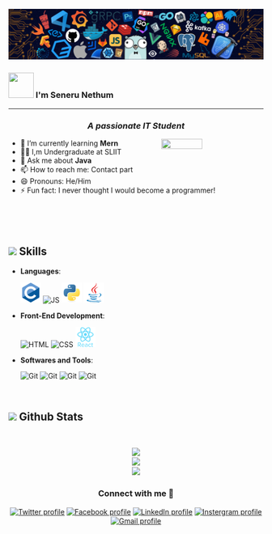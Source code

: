 <p align="center"><img src="https://raw.githubusercontent.com/KevinPatel04/KevinPatel04/master/header.png"></p>

### <img src="https://i.pinimg.com/originals/00/4b/17/004b173f6e3d6843df10114e087f30a8.gif" width="50" height="50" /> I'm Seneru Nethum
---
<h3 align="center"><i>A passionate IT Student</i></h3>

<img src="https://user-images.githubusercontent.com/89788120/167628634-549d2bdd-609e-4275-85af-1e1974da64ca.gif" width="40%" height="50%" align="right" />

- 🌱 I’m currently learning **Mern**
- 👨‍🎓 I,m Undergraduate at SLIIT
- 💬 Ask me about **Java**
- 📫 How to reach me: Contact part
- 😄 Pronouns: He/Him
- ⚡ Fun fact: I never thought I would become a programmer!

<br>
<br>
<br>

## <img src="https://media2.giphy.com/media/QssGEmpkyEOhBCb7e1/giphy.gif?cid=ecf05e47a0n3gi1bfqntqmob8g9aid1oyj2wr3ds3mg700bl&rid=giphy.gif" width ="25"><b> Skills</b>

<p align="center">

- **Languages**:
    
     <img src=https://raw.githubusercontent.com/devicons/devicon/master/icons/c/c-original.svg width="40" height="40" alt="C" />
     <img src="https://user-images.githubusercontent.com/64439609/212556085-e6f8391a-6f25-43d5-8bfe-818167047cfb.png" width="40" height="40" alt="JS"/>
     <img src="https://raw.githubusercontent.com/devicons/devicon/master/icons/python/python-original.svg" width="40" height="40" alt="python"/>
     <img src="https://raw.githubusercontent.com/devicons/devicon/master/icons/java/java-original.svg" width="40" height="40" alt="android"/>
   
- **Front-End Development**:

   <img src="https://user-images.githubusercontent.com/64439609/212556407-f122dc0e-901c-4df7-960f-29a3b52c5349.png" width="40" height="40" alt="HTML" />
   <img src="https://user-images.githubusercontent.com/64439609/212556203-47a51702-fec1-4275-bafb-6afdea15b092.png" width="40" height="40" alt="CSS" />
   <img src="https://raw.githubusercontent.com/devicons/devicon/master/icons/react/react-original-wordmark.svg" width="40" height="40" alt="REACT" />



- **Softwares and Tools**:

    <img src="https://user-images.githubusercontent.com/64439609/212556685-de9a7c04-31b0-43b6-af39-7c82ac13b321.png" width="40" height="40" alt="Git"/>
    <img src="https://user-images.githubusercontent.com/64439609/212556741-81407849-82c8-4926-854f-820e8a644375.png" width="40" height="40" alt="Git"/>
    <img src="https://user-images.githubusercontent.com/64439609/212556816-5f39489d-6cee-4f1c-997f-4d30a391287c.png" width="40" height="40" alt="Git"/>
    <img src="https://user-images.githubusercontent.com/64439609/212556802-77a65ec1-aa71-4272-b603-1a57d1914678.png" width="40" height="40" alt="Git"/>



 

<br>
</p>


## <img src="https://media.giphy.com/media/iY8CRBdQXODJSCERIr/giphy.gif" width="35"><b> Github Stats </b>
<br>

<div align="center">

![](https://github-readme-stats.vercel.app/api?username=seneru1025&hide_border=false&include_all_commits=true&count_private=true)<br/>
![](https://github-readme-streak-stats.herokuapp.com/?user=seneru1025&hide_border=false)<br/>
![](https://github-readme-stats.vercel.app/api/top-langs/?username=seneru1025&hide_border=false&include_all_commits=true&count_private=true&layout=compact)
	
</a>

<h3 align="center" >Connect with me 🤝 </h3>


 <p align="center">
<a href=""><img align="center" src="https://cdn.jsdelivr.net/npm/simple-icons@3.0.1/icons/twitter.svg" alt="Twitter profile" height="30" width="40" /></a>
<a href="https://www.facebook.com/Seneru Nethum/"><img align="center" src="https://cdn.jsdelivr.net/npm/simple-icons@3.0.1/icons/facebook.svg" alt="Facebook profile" height="30" width="40" /></a>
<a href=""><img align="center" src="https://cdn.jsdelivr.net/npm/simple-icons@3.0.1/icons/linkedin.svg" alt="LinkedIn profile" height="30" width="40" /></a>
<a href="https://www.instagram.com/seneru.nethum/"><img align="center" src="https://cdn.jsdelivr.net/npm/simple-icons@v3/icons/instagram.svg" alt="Instergram profile" height="30" width="40" /></a>
<a href="https://mail.google.com/senerunethum2001@gmail.com"><img align="center" src="https://cdn.jsdelivr.net/npm/simple-icons@v3/icons/gmail.svg" alt="Gmail profile" height="30" width="40" /></a>
	
	
